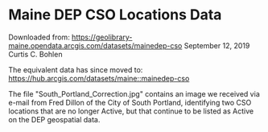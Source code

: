 # Maine DEP CSO Locations Data

Downloaded from:
https://geolibrary-maine.opendata.arcgis.com/datasets/mainedep-cso
September 12, 2019
Curtis C. Bohlen


The equivalent data has since moved to:
https://hub.arcgis.com/datasets/maine::mainedep-cso


The file "South_Portland_Correction.jpg" contains an image we received via
e-mail from Fred Dillon of the City of South Portland, identifying two CSO 
locations that are no longer Active, but that continue to be listed as Active
on the  DEP geospatial data.